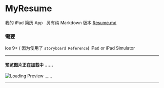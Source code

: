 # MyResume

我的 iPad 简历 App  
另有纯 Markdown 版本 [Resume.md](https://github.com/Big-Pi/Resume.md)

### 需要
ios 9+  ( 因为使用了 `storyboard Reference`)
iPad or iPad Simulator

---

#### 预览图片正在加载中 ......  

![Loading Preview ......](./preview.gif)

---

